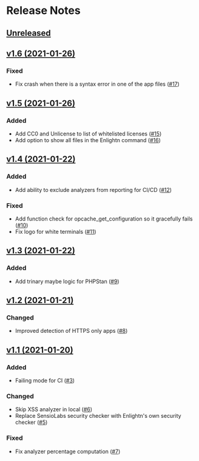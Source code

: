 # Release Notes

## [Unreleased](https://github.com/enlightn/enlightn/compare/v1.6...master)

## [v1.6 (2021-01-26)](https://github.com/enlightn/enlightn/compare/v1.5...v1.6)

### Fixed
- Fix crash when there is a syntax error in one of the app files ([#17](https://github.com/enlightn/enlightn/pull/17))

## [v1.5 (2021-01-26)](https://github.com/enlightn/enlightn/compare/v1.4...v1.5)

### Added
- Add CC0 and Unlicense to list of whitelisted licenses ([#15](https://github.com/enlightn/enlightn/pull/15))
- Add option to show all files in the Enlightn command ([#16](https://github.com/enlightn/enlightn/pull/16))

## [v1.4 (2021-01-22)](https://github.com/enlightn/enlightn/compare/v1.3...v1.4)

### Added
- Add ability to exclude analyzers from reporting for CI/CD ([#12](https://github.com/enlightn/enlightn/pull/12))

### Fixed
- Add function check for opcache_get_configuration so it gracefully fails ([#10](https://github.com/enlightn/enlightn/pull/10))
- Fix logo for white terminals ([#11](https://github.com/enlightn/enlightn/pull/11))

## [v1.3 (2021-01-22)](https://github.com/enlightn/enlightn/compare/v1.2...v1.3)

### Added
- Add trinary maybe logic for PHPStan ([#9](https://github.com/enlightn/enlightn/pull/9))

## [v1.2 (2021-01-21)](https://github.com/enlightn/enlightn/compare/v1.1...v1.2)

### Changed
- Improved detection of HTTPS only apps ([#8](https://github.com/enlightn/enlightn/pull/8))

## [v1.1 (2021-01-20)](https://github.com/enlightn/enlightn/compare/v1.0...v1.1)

### Added
- Failing mode for CI ([#3](https://github.com/enlightn/enlightn/pull/3))

### Changed
- Skip XSS analyzer in local ([#6](https://github.com/enlightn/enlightn/pull/6))
- Replace SensioLabs security checker with Enlightn's own security checker ([#5](https://github.com/enlightn/enlightn/pull/5))

### Fixed
- Fix analyzer percentage computation ([#7](https://github.com/enlightn/enlightn/pull/7))
